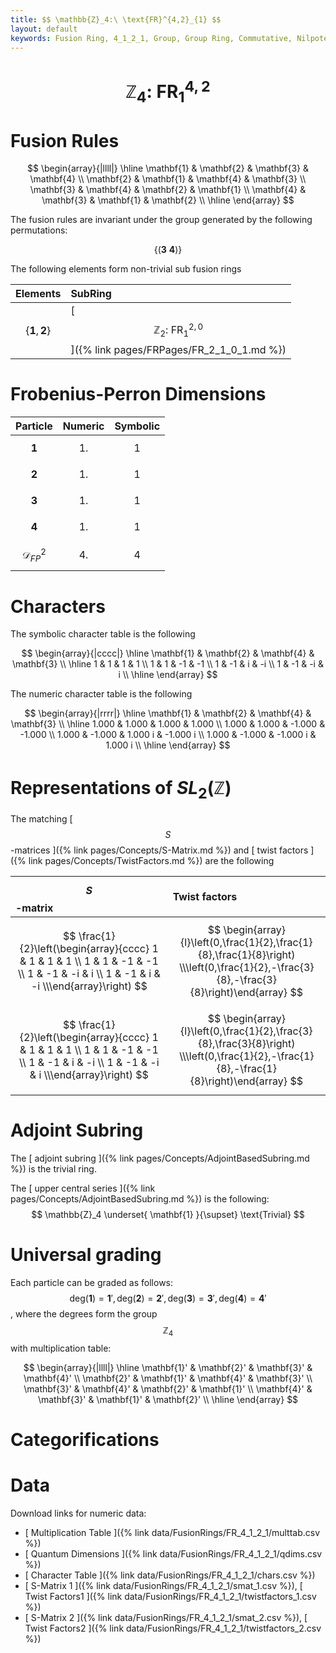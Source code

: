 ```yaml
---
title: $$ \mathbb{Z}_4:\ \text{FR}^{4,2}_{1} $$
layout: default
keywords: Fusion Ring, 4_1_2_1, Group, Group Ring, Commutative, Nilpotent
---
```

# $$ \mathbb{Z}_4:\ \text{FR}^{4,2}_{1} $$


# Fusion Rules

$$
\begin{array}{|llll|}
\hline
 \mathbf{1} & \mathbf{2} & \mathbf{3} & \mathbf{4} \\
 \mathbf{2} & \mathbf{1} & \mathbf{4} & \mathbf{3} \\
 \mathbf{3} & \mathbf{4} & \mathbf{2} & \mathbf{1} \\
 \mathbf{4} & \mathbf{3} & \mathbf{1} & \mathbf{2} \\
\hline
\end{array}
$$


The fusion rules are invariant under the group generated by the following permutations:

$$ \{(\mathbf{3} \  \mathbf{4})\} $$


The following elements form non-trivial sub fusion rings

| Elements | SubRing |
| :------ | :------ |
| $$ \{\mathbf{1},\mathbf{2}\} $$ | [ $$ \mathbb{Z}_2:\ \text{FR}^{2,0}_{1} $$ ]({% link pages/FRPages/FR_2_1_0_1.md %}) |

# Frobenius-Perron Dimensions

| Particle | Numeric | Symbolic |
| :------ | :------ | :------ |
| $$ \mathbf{1} $$ | $$ 1. $$ | $$ 1 $$ |
| $$ \mathbf{2} $$ | $$ 1. $$ | $$ 1 $$ |
| $$ \mathbf{3} $$ | $$ 1. $$ | $$ 1 $$ |
| $$ \mathbf{4} $$ | $$ 1. $$ | $$ 1 $$ |
| $$ \mathcal{D}_{FP}^2 $$ | $$ 4. $$ | $$ 4 $$ |

# Characters

The symbolic character table is the following

$$
\begin{array}{|cccc|}
\hline
 \mathbf{1} & \mathbf{2} & \mathbf{4} & \mathbf{3} \\
\hline
 1 & 1 & 1 & 1 \\
 1 & 1 & -1 & -1 \\
 1 & -1 & i & -i \\
 1 & -1 & -i & i \\
\hline
\end{array}
$$

The numeric character table is the following

$$
\begin{array}{|rrrr|}
\hline
 \mathbf{1} & \mathbf{2} & \mathbf{4} & \mathbf{3} \\
\hline
 1.000 & 1.000 & 1.000 & 1.000 \\
 1.000 & 1.000 & -1.000 & -1.000 \\
 1.000 & -1.000 & 1.000 i & -1.000 i \\
 1.000 & -1.000 & -1.000 i & 1.000 i \\
\hline
\end{array}
$$

# Representations of $SL_2(\mathbb{Z})$

The matching [ $$ S $$-matrices ]({% link pages/Concepts/S-Matrix.md %}) and [ twist factors ]({% link pages/Concepts/TwistFactors.md %}) are the following

| $$ S $$-matrix | Twist factors |
| :------ | :------ |
| $$ \frac{1}{2}\left(\begin{array}{cccc} 1 & 1 & 1 & 1 \\ 1 & 1 & -1 & -1 \\ 1 & -1 & -i & i \\ 1 & -1 & i & -i \\\end{array}\right) $$ | $$ \begin{array}{l}\left(0,\frac{1}{2},\frac{1}{8},\frac{1}{8}\right) \\\left(0,\frac{1}{2},-\frac{3}{8},-\frac{3}{8}\right)\end{array} $$ |
| $$ \frac{1}{2}\left(\begin{array}{cccc} 1 & 1 & 1 & 1 \\ 1 & 1 & -1 & -1 \\ 1 & -1 & i & -i \\ 1 & -1 & -i & i \\\end{array}\right) $$ | $$ \begin{array}{l}\left(0,\frac{1}{2},\frac{3}{8},\frac{3}{8}\right) \\\left(0,\frac{1}{2},-\frac{1}{8},-\frac{1}{8}\right)\end{array} $$ |

# Adjoint Subring

The [ adjoint subring ]({% link pages/Concepts/AdjointBasedSubring.md %}) is the trivial ring.

The [ upper central series ]({% link pages/Concepts/AdjointBasedSubring.md %}) is the following:
$$
\mathbb{Z}_4 \underset{ \mathbf{1} }{\supset}  \text{Trivial}
$$

# Universal grading

Each particle can be graded as follows: $$ \text{deg}(\mathbf{1}) = \mathbf{1}', \text{deg}(\mathbf{2}) = \mathbf{2}', \text{deg}(\mathbf{3}) = \mathbf{3}', \text{deg}(\mathbf{4}) = \mathbf{4}' $$, where the degrees form the group $$ \mathbb{Z}_4 $$ with multiplication table:

$$
\begin{array}{|llll|}
\hline
 \mathbf{1}' & \mathbf{2}' & \mathbf{3}' & \mathbf{4}' \\
 \mathbf{2}' & \mathbf{1}' & \mathbf{4}' & \mathbf{3}' \\
 \mathbf{3}' & \mathbf{4}' & \mathbf{2}' & \mathbf{1}' \\
 \mathbf{4}' & \mathbf{3}' & \mathbf{1}' & \mathbf{2}' \\
\hline
\end{array}
$$

# Categorifications



# Data

Download links for numeric data:

* [ Multiplication Table ]({% link data/FusionRings/FR_4_1_2_1/multtab.csv %})
* [ Quantum Dimensions ]({% link data/FusionRings/FR_4_1_2_1/qdims.csv %})
* [ Character Table ]({% link data/FusionRings/FR_4_1_2_1/chars.csv %})
* [ S-Matrix 1 ]({% link data/FusionRings/FR_4_1_2_1/smat_1.csv %}), [ Twist Factors1 ]({% link data/FusionRings/FR_4_1_2_1/twistfactors_1.csv %})
* [ S-Matrix 2 ]({% link data/FusionRings/FR_4_1_2_1/smat_2.csv %}), [ Twist Factors2 ]({% link data/FusionRings/FR_4_1_2_1/twistfactors_2.csv %})